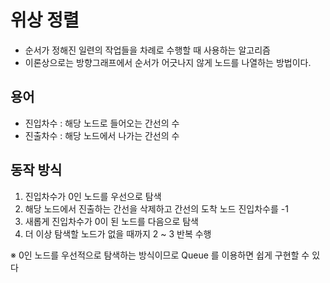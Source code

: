 # 위상 정렬

- 순서가 정해진 일련의 작업들을 차례로 수행할 때 사용하는 알고리즘
- 이론상으로는 방향그래프에서 순서가 어긋나지 않게 노드를 나열하는 방법이다.



## 용어
- 진입차수 : 해당 노드로 들어오는 간선의 수
- 진출차수 : 해당 노드에서 나가는 간선의 수


## 동작 방식
1. 진입차수가 0인 노드를 우선으로 탐색
2. 해당 노드에서 진출하는 간선을 삭제하고 간선의 도착 노드 진입차수를 -1
3. 새롭게 진입차수가 0이 된 노드를 다음으로 탐색
4. 더 이상 탐색할 노드가 없을 때까지 2 ~ 3 반복 수행

※ 0인 노드를 우선적으로 탐색하는 방식이므로 Queue 를 이용하면 쉽게 구현할 수 있다